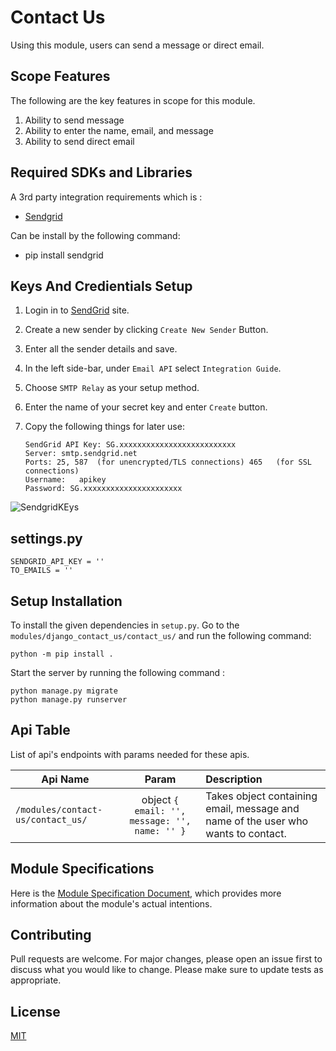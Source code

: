 # Contact Us
Using this module, users can send a message or direct email.

## Scope Features
The following are the key features in scope for this module. 

1. Ability to send message
2. Ability to enter the name, email, and message 
3. Ability to send direct email 

## Required SDKs and Libraries
A 3rd party integration requirements which is :
- [Sendgrid](https://pypi.org/project/sendgrid/)

Can be install by the following command: 
- pip install sendgrid

## Keys And Credientials Setup
1. Login in to [SendGrid](https://signup.sendgrid.com/) site.
2. Create a new sender by clicking `Create New Sender` Button.
3. Enter all the sender details and save.
4. In the left side-bar, under `Email API` select `Integration Guide`.
5. Choose `SMTP Relay` as your setup method.
6. Enter the name of your secret key and enter `Create` button.
7. Copy the following things for later use:

    ```
    SendGrid API Key: SG.xxxxxxxxxxxxxxxxxxxxxxxxxx
    Server:	smtp.sendgrid.net
    Ports: 25, 587	(for unencrypted/TLS connections) 465	(for SSL connections)
    Username:	apikey
    Password: SG.xxxxxxxxxxxxxxxxxxxxxx
    ```
 ![SendgridKEys](https://user-images.githubusercontent.com/76822297/227455983-9d1e7191-52ee-4c52-8052-c4bf68a64f38.png)

## settings.py
```
SENDGRID_API_KEY = ''
TO_EMAILS = ''
```

## Setup Installation
To install the given dependencies in `setup.py`. Go to the `modules/django_contact_us/contact_us/` and run the following command:
```
python -m pip install .
```
Start the server by running the following command :
```
python manage.py migrate
python manage.py runserver
```
## Api Table
List of api's endpoints with params needed for these apis.

| Api Name                       | Param        | Description                                                    |
| ------------------------------ |:------------:|:---------------------------------------------------------------|
| `/modules/contact-us/contact_us/` | object `{ email: '', message: '', name: '' }` | Takes object containing email, message and name of the user who wants to contact.|

## Module Specifications
Here is the [Module Specification Document](https://docs.google.com/document/d/1kHM3qxlO7OhScV4elBxI-nlY3X55IV5uUnMKJgsZFX4/edit?usp=sharing), which provides more information about the module's actual intentions.

## Contributing
Pull requests are welcome. For major changes, please open an issue first to discuss what you would like to change.
Please make sure to update tests as appropriate.

## License
[MIT](https://choosealicense.com/licenses/mit/)